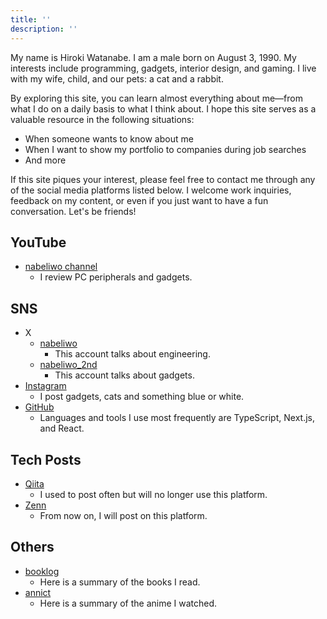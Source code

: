 ```yaml
---
title: ''
description: ''
---
```


My name is Hiroki Watanabe. I am a male born on August 3, 1990. My interests include programming, gadgets, interior design, and gaming. I live with my wife, child, and our pets: a cat and a rabbit.

By exploring this site, you can learn almost everything about me—from what I do on a daily basis to what I think about. I hope this site serves as a valuable resource in the following situations:

- When someone wants to know about me
- When I want to show my portfolio to companies during job searches
- And more

If this site piques your interest, please feel free to contact me through any of the social media platforms listed below. I welcome work inquiries, feedback on my content, or even if you just want to have a fun conversation. Let's be friends!

## YouTube

- [nabeliwo channel](https://www.youtube.com/@nabeliwo)
  - I review PC peripherals and gadgets.

## SNS

- X
  - [nabeliwo](https://twitter.com/nabeliwo)
    - This account talks about engineering.
  - [nabeliwo_2nd](https://twitter.com/nabeliwo_2nd)
    - This account talks about gadgets.
- [Instagram](https://www.instagram.com/nabeliwo)
  - I post gadgets, cats and something blue or white.
- [GitHub](https://github.com/nabeliwo)
  - Languages and tools I use most frequently are TypeScript, Next.js, and React.

## Tech Posts

- [Qiita](https://qiita.com/nabeliwo)
  - I used to post often but will no longer use this platform.
- [Zenn](https://zenn.dev/nabeliwo)
  - From now on, I will post on this platform.

## Others

- [booklog](https://booklog.jp/users/nabeliwo)
  - Here is a summary of the books I read.
- [annict](https://annict.com/@nabeliwo)
  - Here is a summary of the anime I watched.
